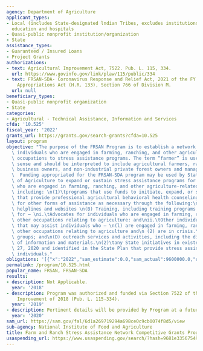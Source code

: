 ```yaml
---
agency: Department of Agriculture
applicant_types:
- Local (includes State-designated lndian Tribes, excludes institutions of higher
  education and hospitals
- Quasi-public nonprofit institution/organization
- State
assistance_types:
- Guaranteed / Insured Loans
- Project Grants
authorizations:
- text: Agricultural Improvement Act, 7522. Pub. L. 115, 334.
  url: https://www.govinfo.gov/link/plaw/115/public/334
- text: FRSAN-SDA- Coronavirus Response and Relief Act, 2021 of the FY 2021 Consolidated
    Appropriations Act (H.R. 133), Section 766 of Division M.
  url: null
beneficiary_types:
- Quasi-public nonprofit organization
- State
categories:
- Agricultural - Technical Assistance, Information and Services
cfda: '10.525'
fiscal_year: '2022'
grants_url: https://grants.gov/search-grants?cfda=10.525
layout: program
objective: "The purpose of the FRSAN Program is to establish a network that connects\
  \ individuals who are engaged in farming, ranching, and other agriculture-related\
  \ occupations to stress assistance programs. The term “farmer” is used in the broadest\
  \ sense and should be interpreted to include agricultural farmers, ranchers, workers,\
  \ business owners, and non-industrial private forest owners and managers.\n\nFRSAN-SDA:\
  \  Funding appropriated for the FRSAN-SDA program may be used by State Departments\
  \ of Agriculture to expand or sustain stress assistance programs for individuals\
  \ who are engaged in farming, ranching, and other agriculture-related occupations,\
  \ including: \n(1)\tprograms that use funds to initiate, expand, or sustain programs\
  \ that provide professional agricultural behavioral health counseling and referral\
  \ for other forms of assistance as necessary through the following:\n(A) Farm telephone\
  \ helplines and websites \n(B) Training, including training programs and workshop,\
  \ for – \ni.\tAdvocates for individuals who are engaged in farming, ranching, and\
  \ other occupations relating to agriculture: and\nii.\tOther individuals and entities\
  \ that may assist individuals who – \n(l) are engaged in farming, ranching, and\
  \ other occupations relating to agriculture and\n (2) are in crisis.\n(C) support\
  \ groups; and\n(D) outreach services and activities, including the dissemination\
  \ of information and materials.\n(2)\tany State initiatives in existence as of December\
  \ 27, 2020 and identified in the State Plan that provide stress assistance for such\
  \ individuals."
obligations: '[{"x":"2022","sam_estimate":0.0,"sam_actual":9600000.0,"usa_spending_actual":11863339.5},{"x":"2023","sam_estimate":9585000.0,"sam_actual":0.0,"usa_spending_actual":9443728.34},{"x":"2024","sam_estimate":0.0,"sam_actual":0.0,"usa_spending_actual":7878384.93}]'
permalink: /program/10.525.html
popular_name: FRSAN, FRSAN-SDA
results:
- description: Not Applicable.
  year: '2018'
- description: Program was authorized and funded via Section 7522 of the Agriculture
    Improvement of 2018 (Pub. L. 115-334).
  year: '2019'
- description: Pertinent details will be provided by Program at a future date.
  year: '2020'
sam_url: https://sam.gov/fal/6d1a269719294a698ce0c9cb0074f8d5/view
sub-agency: National Institute of Food and Agriculture
title: Farm and Ranch Stress Assistance Network Competitive Grants Program
usaspending_url: https://www.usaspending.gov/search/?hash=9681e3356754935adc5eb786509cf090
---
```

